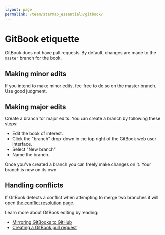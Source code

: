 ```yaml
---
layout: page
permalink: /team/starmap_essentials/gitbook/
---
```


# GitBook etiquette

GitBook does not have pull requests. By default, changes are made to the `master` branch for the book.

## Making minor edits

If you intend to make minor edits, feel free to do so on the master branch. Use good judgment.

## Making major edits

Create a branch for major edits. You can create a branch by following these steps:

- Edit the book of interest.
- Click the "branch" drop-down in the top right of the GitBook web user interface.
- Select "New branch"
- Name the branch.

Once you've created a branch you can freely make changes on it. Your branch is now on its own.

## Handling conflicts

If GitBook detects a conflict when attempting to merge two branches it will open [the conflict resolution](https://www.gitbook.com/blog/features/merge-conflicts) page.

Learn more about GitBook editing by reading:

- [Mirroring GitBooks to GitHub](updating_our_books)
- [Creating a GitBook pull request](gitbook_pull_request)
